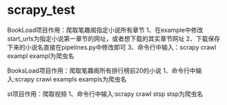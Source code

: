 # scrapy_test
BookLoad项目作用：爬取笔趣阁指定小说所有章节
1、在example中修改start_urls为指定小说第一章节的网址，或者想下载的其实章节网址
2、下载保存下来的小说名直接在pipelines.py中修改即可
3、命令行中输入：scrapy crawl exampl exampl为爬虫名


BooksLoad项目作用：爬取笔趣阁所有排行榜前20的小说
1、命令行中输入:scrapy crawl exampls   exampls为爬虫名


st项目作用：爬取视频
1、命令行中输入:scrapy crawl stsp stsp为爬虫名